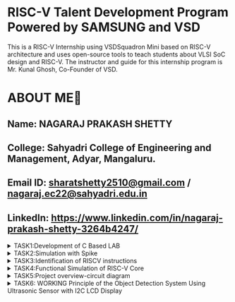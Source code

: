 # RISC-V Talent Development Program Powered by SAMSUNG and VSD
This is a RISC-V Internship using VSDSquadron Mini based  on RISC-V architecture and uses open-source tools to teach students about VLSI SoC design and RISC-V. The instructor and guide for this internship program is Mr. Kunal Ghosh, Co-Founder of VSD.

# ABOUT ME🚀
Name: NAGARAJ PRAKASH SHETTY
-
College: Sahyadri College of Engineering and Management, Adyar, Mangaluru.
-
Email ID: sharatshetty2510@gmail.com / nagaraj.ec22@sahyadri.edu.in
-
LinkedIn: https://www.linkedin.com/in/nagaraj-prakash-shetty-3264b4247/
-
<details>
<summary>TASK1:Development of C Based LAB</summary>
<img 
src="https://github.com/user-attachments/assets/dea48677-2dc9-480e-a22c-50e92683ba22" alt="Task Icon"/>
  <img
src="https://github.com/user-attachments/assets/96216554-d5e8-486f-a3db-1f23befaa070" alt="Task Icon"/>
<img
src="https://github.com/user-attachments/assets/d771f6dd-07e0-4f3a-bb16-5980613bccaa" alt="Task Icon"/>
<img
src="https://github.com/user-attachments/assets/fef6562c-a3a0-4055-948d-2adb860c053e" alt="Task Icon"/>
  <img
src="https://github.com/user-attachments/assets/2355abed-78e1-44e9-ba6d-f14899c60142" alt="Task Icon"/>
  <img
src="https://github.com/user-attachments/assets/0b18ba5d-c4c7-4be9-97a9-cc67e913bcab" alt="Task Icon"/>
</details>
<details>
<summary>TASK2:Simulation with Spike</summary>
<img width="959" alt="Image" src="https://github.com/user-attachments/assets/674b87c3-8b8f-496c-9503-153806811360" alt="Task Icon"/>
<img width="959" alt="Image" src="https://github.com/user-attachments/assets/b276fe30-0f9b-4d93-b41f-aa8207b0adfe" alt="Task Icon"/>
</details>

<details>
<summary>TASK3:Identification of RISCV instructions</summary>
<img width="959" alt="Image" src="https://github.com/user-attachments/assets/c5fd70c3-389d-49f2-834d-a5a0b0ea567d" />
<img width="959" alt="Image" src="https://github.com/user-attachments/assets/f1525077-2f06-452c-ab06-1092f773109a" />
<img width="959" alt="Image" src="https://github.com/user-attachments/assets/ce7c349d-6ccb-4fa3-80be-6aff3ae78c5e" />
<summary>1. addi sp, sp, -32</summary>

Opcode(ADDI): 0010011  
Immediate: -32 = 11111111111111100000 (12 bits)  
Registers: sp(rd) = 00010, sp(rs1) = 00010  

| imm[11:0]       | rs1    | funct3 | rd    | opcode  |
|------------------|--------|--------|-------|---------|
| 111111100000     | 00010  | 000    | 00010 | 0010011 |

---
<summary>2. sd ra, 24(sp)</summary>

Opcode(SD): 0100111  
Immediate: 24 (split into two parts: imm[11:5] and imm[4:0])  
Registers: rs1 = sp = 00010, rs2 = ra = 00001  

| imm[11:5] | rs2   | rs1   | funct3 | imm[4:0] | opcode  |
|-----------|-------|-------|--------|----------|---------|
| 0000000   | 00001 | 00010  | 011    | 11000    | 0100111 |

---

<summary>3. jal ra, 10448</summary>

Opcode(JAL): 1101111  
Immediate: 10448  
Register (rd): ra = 00001  

| imm[20] | imm[10:1] | imm[11] | imm[19:12] | rd    | opcode  |
|---------|-----------|---------|------------|-------|---------|
|   0    | 0010100000 |    0    | 10100000   | 00001 | 1101111 |

---

<summary>4. ld ra, 24(sp)</summary>

Opcode(LD): 0000011  
Immediate: 24  
Registers: rd = ra = 00001, rs1 = sp = 00010  

| imm[11:0]      | rs1   | funct3 | rd    | opcode  |
|-----------------|-------|--------|-------|---------|
| 000000011000    | 00010 | 011    | 00001 | 0000011 |

---

<summary>5. lw a1, 8(sp)</summary>

Opcode(LW): 0000011  
Immediate: 8  
Registers: rd = a1 = 01011, rs1 = sp = 00010  

| imm[11:0]      | rs1   | funct3 | rd    | opcode  |
|-----------------|-------|--------|-------|---------|
| 000000001000    | 00010 | 010    | 01011 | 0000011 |

---

<summary>6. li a0, 0</summary>

Opcode(ADDI): 0010011  
Immediate: 0  
Registers: rd = a0 = 01010, rs1 = x0 = 00000  

| imm[11:0]     | rs1   | funct3 | rd    | opcode  |
|---------------|-------|--------|-------|---------|
| 000000000000  | 00000 | 000    | 01010 | 0010011 |

---

<summary>7. jalr x0, 0(ra)</summary>

| imm[11:0]     | rs1   | funct3 | rd    | opcode  |
|---------------|-------|--------|-------|---------|
| 000000000000  | 00001 | 000    | 00000 | 1100111 |

---

<summary>8. addi a0, a0, -920</summary>

Opcode(ADDI): 0010011  
Registers: rd = a0 = 01010, rs1 = a0 = 01010  
Immediate: -920 = 110001101000 (sign-extended 12-bit value)  

| imm[11:0]     | rs1   | funct3 | rd    | opcode  |
|---------------|-------|--------|-------|---------|
| 110001101000  | 01010 | 000    | 01010 | 0010011 |

---

<summary>9. sd s0, 16(sp)</summary>

Opcode(SD): 0100111  
Registers: rs1 = sp = 00010, rs2 = s0 = 01000  
Immediate: 16 (split into imm[11:5] and imm[4:0])  
imm[11:5] = 0000000, imm[4:0] = 10000  

| imm[11:5]     | rs2   | rs1   | funct3 | imm[4:0] | opcode  |
|---------------|-------|-------|--------|----------|---------|
| 0000001       | 01000 | 00010 | 011    | 10000    | 0100111 |

---

<summary>10. lw a5, 12(sp)</summary>

Opcode(LW): 0000011  
Registers: rd = a5 = 01000, rs1 = sp = 00010  
Immediate: 12 = 000000001100  

| imm[11:0]     | rs1   | funct3 | rd    | opcode  |
|---------------|-------|--------|-------|---------|
| 000000001100  | 00010 | 010    | 01000 | 0000011 |

---

<summary>11. add a1, a1, a5</summary>
Opcode: 0110011

| funct7   | rs2   | rs1   | funct3 | rd    | opcode  |
|----------|-------|-------|--------|-------|---------|
| 0000000  | 01000 | 01011 | 000    | 01010 | 0110011 |

---

<summary>12. add a0, a1, a5</summary>

Opcode(ADD): 0110011  
Registers: rd = a0 = 01010, rs1 = a1 = 01011, rs2 = a5 = 01000  
Funct3: 000  
Funct7: 0000000  

| funct7   | rs2   | rs1   | funct3 | rd    | opcode  |
|----------|-------|-------|--------|-------|---------|
| 0000000  | 01000 | 01011 | 000    | 01010 | 0110011 |

---

<summary>13. addw a1, a1, a5</summary>

Opcode(ADDW): 0111011  
Registers: rd = a1 = 01011, rs1 = a1 = 01011, rs2 = a5 = 01000  
Funct3: 000  
Funct7: 0000000  

| funct7   | rs2   | rs1   | funct3 | rd    | opcode  |
|----------|-------|-------|--------|-------|---------|
| 0000000  | 01000 | 01011 | 000    | 01011 | 0111011 |

---
<summary>14. lui a0, 0x2b</summary>

Opcode(LUI): 0110111  
Immediate (0x2b << 12): 0000000000101011  
Register (rd): a0 = 01010  

| imm[31:12]      | rd      | opcode  |
|------------------|---------|---------|
| 0000000000101011 | 01010   | 0110111 |

 ---                   
<summary> 15. li a0,0</summary>

|imm[11:0] | 	rs1 	|funct3 |	 rd   	|opcode |
|----------|-------|-------|--------|-------|
|000000000000|	00000	|000	|01010	|0010011|
---
</details>
<details>
<summary>TASK4:Functional Simulation of RISC-V Core</summary>
</summary>
<img width="959" alt="Image" src="https://github.com/user-attachments/assets/679df146-7745-4ddc-bc5c-e1e737075164" />
<img width="959" alt="Image" src="https://github.com/user-attachments/assets/bc06334a-cdec-4442-8114-ee6838431ac0" />
<img width="959" alt="Image" src="https://github.com/user-attachments/assets/b7ff8b2d-7a42-4519-a6ca-78b2be14b2f8" />
<img width="959" alt="Image" src="https://github.com/user-attachments/assets/0317a1c4-f6a3-4f00-88d1-537735299021" />
<img width="959" alt="Image" src="https://github.com/user-attachments/assets/32aa419f-2c48-4269-adea-19b571c65322" />
<br>


</details>
<details>
<summary>TASK5:Project overview-circuit diagram</summary>
</summary>
# TASK-5
# PROJECT :- OBJECT DISTANCE DETECTOR & DISPLAY IT ON I2C LCD





# OVERVIEW

The Object Detector project integrates an ultrasonic sensor with the CH32V003 RISC-V processor to detect nearby objects. 
 An ultrasonic sensor measures the distance to an object by emitting ultrasonic waves and calculating the time it takes for the waves to return after bouncing off the object. This time is then converted into a distance measurement.The I2C LCD display allows for efficient communication between the microcontroller and the display, enabling the system to present the measured distance or object detection status.

![Screenshot 2025-02-16 165033](https://github.com/user-attachments/assets/e1e6dfbd-3ea4-4152-bbd3-586de31eb6fe)

# Components Required:

Microcontroller: CH32V003F4U6


Ultrasonic Sensor: HC-SR04

I2C LCD Display: 16x2

Jumper Wires

Breadboard


# HARDWARE CONNECTION

# Pin Connections:

# Ultrasonic Sensor (HC-SR04) Connections:

VCC: Connect to 5V power supply on VSDSquadron Mini


GND: Connect to ground on VSDSquadron Mini


TRIG PIN to PA1 on VSDSquadron Mini


ECHO PIN to PA2 on VSDSquadron Mini



# I2C LCD Display Connections:

VCC: Connect to 5V power supply


GND: Connect to ground


SDA: Connect to GPIO pin to PC1


SCL: Connect to GPIO pin to PC2

# Connected Circuit
![WhatsApp Image 2025-02-17 at 9 23 47 PM](https://github.com/user-attachments/assets/2b392dbe-5ae1-4cc0-8948-a8c1445bfa22)

# CODE

#include <ch32v00x.h>

#include <debug.h>

#include <stdio.h>

#define I2CLCD_H

#include "i2clcd.h"


#define LCD_ADDRESS 0x27

#define TRIG_PIN  GPIO_Pin_1  // PA1 - Trigger

#define ECHO_PIN  GPIO_Pin_2  // PA2 - Echo

#define GPIO_Pin_9  (1 << 9)

#define GPIO_Pin_10 (1 << 10)



// Function prototypes
void Ultrasonic_Init(void);

uint32_t Measure_Distance();

void DelayUs(uint32_t us);

void DelayMs(uint32_t ms);

void Ultrasonic_Init(void) {

    GPIO_InitTypeDef GPIO_InitStruct;

    RCC_APB2PeriphClockCmd(RCC_APB2Periph_GPIOA, ENABLE);

    // Configure TRIG pin as Output
    
    GPIO_InitStruct.GPIO_Pin = TRIG_PIN;
    
    GPIO_InitStruct.GPIO_Mode = GPIO_Mode_Out_PP;
    
    GPIO_InitStruct.GPIO_Speed = GPIO_Speed_50MHz;
    
    GPIO_Init(GPIOA, &GPIO_InitStruct);

    // Configure ECHO pin as Input
    
    GPIO_InitStruct.GPIO_Pin = ECHO_PIN;
    
    GPIO_InitStruct.GPIO_Mode = GPIO_Mode_IN_FLOATING;
    
    GPIO_Init(GPIOA, &GPIO_InitStruct);
}

uint32_t Measure_Distance() {
    uint32_t time, distance;

    // Send Trigger Pulse
    GPIO_ResetBits(GPIOA, TRIG_PIN);
    DelayUs(2);
    GPIO_SetBits(GPIOA, TRIG_PIN);
    DelayUs(10);
    GPIO_ResetBits(GPIOA, TRIG_PIN);

    // Wait for Echo to go HIGH
    while (GPIO_ReadInputDataBit(GPIOA, ECHO_PIN) == 0);
    
    // Measure pulse duration
    time = 0;
    while (GPIO_ReadInputDataBit(GPIOA, ECHO_PIN) == 1) {
        time++;
        DelayUs(1);
    }

    // Convert to distance (cm)
    distance = (time * 0.0343) / 2;
    return distance;
}

void USART1_Init(void) {

    GPIO_InitTypeDef GPIO_InitStruct;
    
    USART_InitTypeDef USART_InitStruct;
    
    RCC_APB2PeriphClockCmd(RCC_APB2Periph_GPIOA | RCC_APB2Periph_USART1, ENABLE);

    // Configure PA9 (TX) as alternate function push-pull
    GPIO_InitStruct.GPIO_Pin = GPIO_Pin_9;
    GPIO_InitStruct.GPIO_Mode = GPIO_Mode_AF_PP;
    GPIO_InitStruct.GPIO_Speed = GPIO_Speed_50MHz;
    GPIO_Init(GPIOA, &GPIO_InitStruct);

    // Configure PA10 (RX) as input floating
    GPIO_InitStruct.GPIO_Pin = GPIO_Pin_10;
    GPIO_InitStruct.GPIO_Mode = GPIO_Mode_IN_FLOATING;
    GPIO_Init(GPIOA, &GPIO_InitStruct);

    USART_InitStruct.USART_BaudRate = 115200;
    USART_InitStruct.USART_WordLength = USART_WordLength_8b;
    USART_InitStruct.USART_StopBits = USART_StopBits_1;
    USART_InitStruct.USART_Parity = USART_Parity_No;
    USART_InitStruct.USART_Mode = USART_Mode_Rx | USART_Mode_Tx;
    USART_InitStruct.USART_HardwareFlowControl = USART_HardwareFlowControl_None;
    USART_Init(USART1, &USART_InitStruct);
    
    USART_Cmd(USART1, ENABLE);
}

void USART1_SendString(char *str) {

    while (*str) {
    
        USART_SendData(USART1, *str++);
        
        while (USART_GetFlagStatus(USART1, USART_FLAG_TXE) == RESET);
    }
}

int main(void) {
    SystemInit();
    Ultrasonic_Init();
    USART1_Init();
    I2C_LCD_Init();

    LCD_Clear();
    LCD_SetCursor(0, 0);
    LCD_Print("Ultrasonic Sensor");

    while (1) {
        uint32_t distance = Measure_Distance();
        
        char buffer[20];
        sprintf(buffer, "Distance: %d cm", distance);

        // Print to LCD
        LCD_Clear();
        LCD_SetCursor(0, 0);
        LCD_Print("Distance:");
        LCD_SetCursor(0, 1);
        LCD_Print(buffer);

        // Print to Serial (for debugging)
        USART1_SendString(buffer);
        USART1_SendString("\n");

        DelayMs(500);
    }
}

// Microsecond delay function

void DelayUs(uint32_t us) {

    for (volatile uint32_t i = 0; i < us * 10; i++);
}

// Millisecond delay function

void DelayMs(uint32_t ms) {

    for (volatile uint32_t i = 0; i < ms * 10000; i++);
}


// Function Declarations

void lcdInit();

void setCursor(uint8_t col, uint8_t row);

void printLCD(const char* str);

void clear(); // Add this line for clear function

// Internal Functions

void lcdCommand(uint8_t cmd);

void sendI2C(uint8_t data, uint8_t mode);

void writeNibble(uint8_t nibble);

</details>
<details>
<summary>TASK6: WORKING Principle of the Object Detection System Using Ultrasonic Sensor with I2C LCD Display</summary>




# WORKING Principle of the Object Detection System Using Ultrasonic Sensor with I2C LCD Display

This project utilizes an ultrasonic sensor to detect objects and measures the distance to them. The measured distance is then displayed on an I2C LCD screen.

# 1. Ultrasonic Sensor Operation:

The ultrasonic sensor operates by emitting high-frequency sound waves and measuring the time it takes for the sound waves to reflect back from an object.

Trigger Pulse: The sensor emits a short ultrasonic pulse through its transmitter.

Echo Pulse: The pulse travels through the air, reflects off an object, and returns to the sensor's receiver.

Time Measurement: The sensor measures the time interval between sending the trigger pulse and receiving the echo pulse.



# 2. I2C LCD Display:

The I2C LCD display is used to show the measured distance. It communicates with the microcontroller via the I2C protocol, which requires only two data lines: SDA (Serial Data) and SCL (Serial Clock).

Initialization: The microcontroller initializes the I2C communication and the LCD display.

Data Display: The calculated distance is converted to a string and sent to the LCD to be displayed.

# 3. System Workflow:

Initialization:

The microcontroller initializes the ultrasonic sensor and the I2C LCD display.
The LCD displays a welcome message or prompts the user.
Distance Measurement:

The microcontroller triggers the ultrasonic sensor to emit a pulse.
It waits for the echo pulse and measures the time taken for the round trip.
The distance to the object is calculated based on the measured time.
Display Update:

The LCD is cleared, and the new distance measurement is displayed.
Repeat:

The system repeats the measurement and display update at regular intervals.


# 4. Practical Applications:

This system can be used in various applications, such as:

Obstacle Detection: Detecting objects in the path of a robot or vehicle.

Level Measurement: Measuring the level of liquids or solids in a container.

Distance Sensing: Providing distance measurements for various automation tasks.







# VIDEO OF THE PROJECT



https://github.com/sharaxtns/samsung-riscv/issues/1#issue-2873261340
</details>
